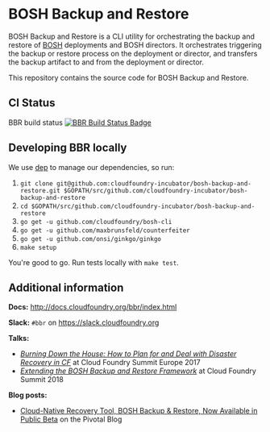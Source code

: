 # BOSH Backup and Restore

BOSH Backup and Restore is a CLI utility for orchestrating the backup and restore of [BOSH](https://bosh.io/) deployments and BOSH directors. It orchestrates triggering the backup or restore process on the deployment or director, and transfers the backup artifact to and from the deployment or director.

This repository contains the source code for BOSH Backup and Restore.

## CI Status

BBR build status [![BBR Build Status Badge](https://backup-and-restore.ci.cf-app.com/api/v1/teams/main/pipelines/bbr/jobs/build-rc/badge)](https://backup-and-restore.ci.cf-app.com/teams/main/pipelines/bbr)

## Developing BBR locally

We use [dep](https://github.com/golang/dep) to manage our dependencies, so run:

1. `git clone git@github.com:cloudfoundry-incubator/bosh-backup-and-restore.git $GOPATH/src/github.com/cloudfoundry-incubator/bosh-backup-and-restore`
1. `cd $GOPATH/src/github.com/cloudfoundry-incubator/bosh-backup-and-restore`
1. `go get -u github.com/cloudfoundry/bosh-cli`
1. `go get -u github.com/maxbrunsfeld/counterfeiter`
1. `go get -u github.com/onsi/ginkgo/ginkgo`
1. `make setup`

You're good to go. Run tests locally with `make test`.

## Additional information

**Docs:** http://docs.cloudfoundry.org/bbr/index.html

**Slack:** `#bbr` on https://slack.cloudfoundry.org

**Talks:**
- [_Burning Down the House: How to Plan for and Deal with Disaster Recovery in CF_](https://www.youtube.com/watch?v=rQSLNHAHgA8) at Cloud Foundry Summit Europe 2017
- [_Extending the BOSH Backup and Restore Framework_](https://www.youtube.com/watch?v=LiXXqrdlXSQ) at Cloud Foundry Summit 2018

**Blog posts:**
- [Cloud-Native Recovery Tool, BOSH Backup & Restore, Now Available in Public Beta](https://content.pivotal.io/blog/cloud-native-recovery-tool-bosh-backup-restore-now-available-in-public-beta) on the Pivotal Blog
